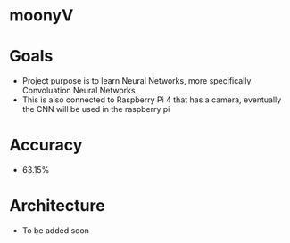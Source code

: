 # moonyV

# Goals 
- Project purpose is to learn Neural Networks, more specifically Convoluation Neural Networks 
- This is also connected to Raspberry Pi 4 that has a camera, eventually the CNN will be used in the raspberry pi 

# Accuracy 
- 63.15% 

# Architecture 
- To be added soon 


